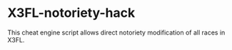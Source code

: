 # X3FL-notoriety-hack
This cheat engine script allows direct notoriety modification of all races in X3FL.
